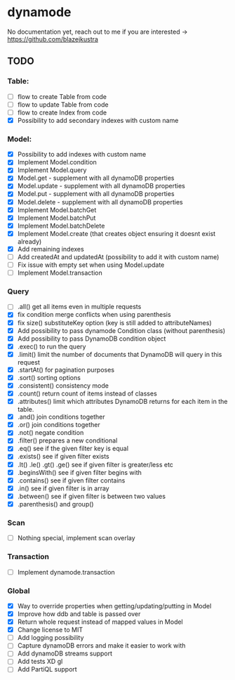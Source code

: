 # dynamode

No documentation yet, reach out to me if you are interested -> https://github.com/blazejkustra

## TODO

### Table:

* [ ] flow to create Table from code
* [ ] flow to update Table from code
* [ ] flow to create Index from code
* [X] Possibility to add secondary indexes with custom name

### Model:

* [X] Possibility to add indexes with custom name
* [X] Implement Model.condition
* [X] Implement Model.query
* [X] Model.get - supplement with all dynamoDB properties
* [X] Model.update - supplement with all dynamoDB properties
* [X] Model.put - supplement with all dynamoDB properties
* [X] Model.delete - supplement with all dynamoDB properties
* [X] Implement Model.batchGet
* [X] Implement Model.batchPut
* [X] Implement Model.batchDelete
* [X] Implement Model.create (that creates object ensuring it doesnt exist already)
* [X] Add remaining indexes
* [ ] Add createdAt and updatedAt (possibility to add it with custom name)
* [ ] Fix issue with empty set when using Model.update
* [ ] Implement Model.transaction

### Query

* [ ] .all() get all items even in multiple requests
* [X] fix condition merge conflicts when using parenthesis
* [X] fix size() substituteKey option (key is still added to attributeNames)
* [X] Add possibility to pass dynamode Condition class (without parenthesis)
* [X] Add possibility to pass DynamoDB condition object
* [X] .exec() to run the query
* [X] .limit() limit the number of documents that DynamoDB will query in this request
* [X] .startAt() for pagination purposes
* [X] .sort() sorting options
* [X] .consistent() consistency mode
* [X] .count() return count of items instead of classes
* [X] .attributes() limit which attributes DynamoDB returns for each item in the table.
* [X] .and() join conditions together
* [X] .or() join conditions together
* [X] .not() negate condition
* [X] .filter() prepares a new conditional
* [X] .eq() see if the given filter key is equal
* [X] .exists() see if given filter exists
* [X] .lt() .le() .gt() .ge() see if given filter is greater/less etc
* [X] .beginsWith() see if given filter begins with
* [X] .contains() see if given filter contains
* [X] .in() see if given filter is in array
* [X] .between() see if given filter is between two values
* [X] .parenthesis() and group()

### Scan

* [ ] Nothing special, implement scan overlay

### Transaction

* [ ] Implement dynamode.transaction

### Global

* [X] Way to override properties when getting/updating/putting in Model
* [X] Improve how ddb and table is passed over
* [X] Return whole request instead of mapped values in Model
* [X] Change license to MIT
* [ ] Add logging possibility
* [ ] Capture dynamoDB errors and make it easier to work with
* [ ] Add dynamoDB streams support
* [ ] Add tests XD gl
* [ ] Add PartiQL support
